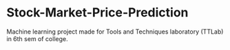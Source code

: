 # Stock-Market-Price-Prediction
Machine learning project made for Tools and Techniques laboratory (TTLab) in 6th sem of college.
